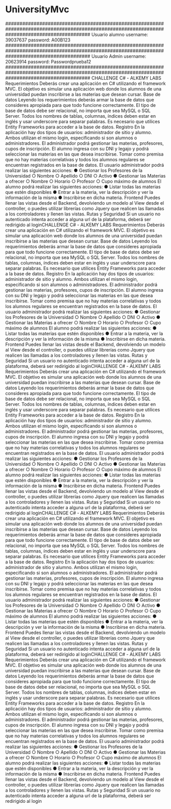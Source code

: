 # UniversityMvc
############################################################################################################################################## 
Usuario alumno 
username: 39037637
password: A00B123
##############################################################################################################################################
Usuario Admin
username: 20623914
password: Passwordprueba12
##############################################################################################################################################
CHALLENGE C# - ALKEMY LABS
Requerimientos
Deberás crear una aplicación en C# utilizando el framework MVC. El objetivo es simular
una aplicación web donde los alumnos de una universidad puedan inscribirse a las
materias que desean cursar.
Base de datos
Leyendo los requerimientos deberás armar la base de datos que consideres apropiada
para que todo funcione correctamente. El tipo de base de datos debe ser relacional, no
importa que sea MySQL o SQL Server. Todos los nombres de tablas, columnas, índices
deben estar en inglés y usar underscore para separar palabras.
Es necesario que utilices Entity Frameworks para acceder a la base de datos.
Registro
En la aplicación hay dos tipos de usuarios: administrador de sitio y alumno.
Ambos utilizan el mismo login, especificando si son alumnos o administradores.
El administrador podrá gestionar las materias, profesores, cupos de inscripción.
El alumno ingresa con su DNI y legajo y podrá seleccionar las materias en las que desea
inscribirse. Tomar como premisa que no hay materias correlativas y todos los alumnos
regulares se encuentran registrados en la base de datos.
El usuario administrador podrá realizar las siguientes acciones:
● Gestionar los Profesores de la Universidad
○ Nombre
○ Apellido
○ DNI
○ Activo
● Gestionar las Materias a ofrecer
○ Nombre
○ Horario
○ Profesor
○ Cupo máximo de alumnos
El alumno podrá realizar las siguientes acciones:
● Listar todas las materias que estén disponibles
● Entrar a la materia, ver la descripción y ver la información de la misma
● Inscribirse en dicha materia.
Frontend
Puedes llenar las vistas desde el Backend, devolviendo un modelo al View desde el
controller, o puedes utilizar librerías como Jquery que realicen las llamadas a los
controladores y llenen las vistas.
Rutas y Seguridad
Si un usuario no autenticado intenta acceder a alguna url de la plataforma, deberá ser
redirigido al loginCHALLENGE C# - ALKEMY LABS
Requerimientos
Deberás crear una aplicación en C# utilizando el framework MVC. El objetivo es simular
una aplicación web donde los alumnos de una universidad puedan inscribirse a las
materias que desean cursar.
Base de datos
Leyendo los requerimientos deberás armar la base de datos que consideres apropiada
para que todo funcione correctamente. El tipo de base de datos debe ser relacional, no
importa que sea MySQL o SQL Server. Todos los nombres de tablas, columnas, índices
deben estar en inglés y usar underscore para separar palabras.
Es necesario que utilices Entity Frameworks para acceder a la base de datos.
Registro
En la aplicación hay dos tipos de usuarios: administrador de sitio y alumno.
Ambos utilizan el mismo login, especificando si son alumnos o administradores.
El administrador podrá gestionar las materias, profesores, cupos de inscripción.
El alumno ingresa con su DNI y legajo y podrá seleccionar las materias en las que desea
inscribirse. Tomar como premisa que no hay materias correlativas y todos los alumnos
regulares se encuentran registrados en la base de datos.
El usuario administrador podrá realizar las siguientes acciones:
● Gestionar los Profesores de la Universidad
○ Nombre
○ Apellido
○ DNI
○ Activo
● Gestionar las Materias a ofrecer
○ Nombre
○ Horario
○ Profesor
○ Cupo máximo de alumnos
El alumno podrá realizar las siguientes acciones:
● Listar todas las materias que estén disponibles
● Entrar a la materia, ver la descripción y ver la información de la misma
● Inscribirse en dicha materia.
Frontend
Puedes llenar las vistas desde el Backend, devolviendo un modelo al View desde el
controller, o puedes utilizar librerías como Jquery que realicen las llamadas a los
controladores y llenen las vistas.
Rutas y Seguridad
Si un usuario no autenticado intenta acceder a alguna url de la plataforma, deberá ser
redirigido al loginCHALLENGE C# - ALKEMY LABS
Requerimientos
Deberás crear una aplicación en C# utilizando el framework MVC. El objetivo es simular
una aplicación web donde los alumnos de una universidad puedan inscribirse a las
materias que desean cursar.
Base de datos
Leyendo los requerimientos deberás armar la base de datos que consideres apropiada
para que todo funcione correctamente. El tipo de base de datos debe ser relacional, no
importa que sea MySQL o SQL Server. Todos los nombres de tablas, columnas, índices
deben estar en inglés y usar underscore para separar palabras.
Es necesario que utilices Entity Frameworks para acceder a la base de datos.
Registro
En la aplicación hay dos tipos de usuarios: administrador de sitio y alumno.
Ambos utilizan el mismo login, especificando si son alumnos o administradores.
El administrador podrá gestionar las materias, profesores, cupos de inscripción.
El alumno ingresa con su DNI y legajo y podrá seleccionar las materias en las que desea
inscribirse. Tomar como premisa que no hay materias correlativas y todos los alumnos
regulares se encuentran registrados en la base de datos.
El usuario administrador podrá realizar las siguientes acciones:
● Gestionar los Profesores de la Universidad
○ Nombre
○ Apellido
○ DNI
○ Activo
● Gestionar las Materias a ofrecer
○ Nombre
○ Horario
○ Profesor
○ Cupo máximo de alumnos
El alumno podrá realizar las siguientes acciones:
● Listar todas las materias que estén disponibles
● Entrar a la materia, ver la descripción y ver la información de la misma
● Inscribirse en dicha materia.
Frontend
Puedes llenar las vistas desde el Backend, devolviendo un modelo al View desde el
controller, o puedes utilizar librerías como Jquery que realicen las llamadas a los
controladores y llenen las vistas.
Rutas y Seguridad
Si un usuario no autenticado intenta acceder a alguna url de la plataforma, deberá ser
redirigido al loginCHALLENGE C# - ALKEMY LABS
Requerimientos
Deberás crear una aplicación en C# utilizando el framework MVC. El objetivo es simular
una aplicación web donde los alumnos de una universidad puedan inscribirse a las
materias que desean cursar.
Base de datos
Leyendo los requerimientos deberás armar la base de datos que consideres apropiada
para que todo funcione correctamente. El tipo de base de datos debe ser relacional, no
importa que sea MySQL o SQL Server. Todos los nombres de tablas, columnas, índices
deben estar en inglés y usar underscore para separar palabras.
Es necesario que utilices Entity Frameworks para acceder a la base de datos.
Registro
En la aplicación hay dos tipos de usuarios: administrador de sitio y alumno.
Ambos utilizan el mismo login, especificando si son alumnos o administradores.
El administrador podrá gestionar las materias, profesores, cupos de inscripción.
El alumno ingresa con su DNI y legajo y podrá seleccionar las materias en las que desea
inscribirse. Tomar como premisa que no hay materias correlativas y todos los alumnos
regulares se encuentran registrados en la base de datos.
El usuario administrador podrá realizar las siguientes acciones:
● Gestionar los Profesores de la Universidad
○ Nombre
○ Apellido
○ DNI
○ Activo
● Gestionar las Materias a ofrecer
○ Nombre
○ Horario
○ Profesor
○ Cupo máximo de alumnos
El alumno podrá realizar las siguientes acciones:
● Listar todas las materias que estén disponibles
● Entrar a la materia, ver la descripción y ver la información de la misma
● Inscribirse en dicha materia.
Frontend
Puedes llenar las vistas desde el Backend, devolviendo un modelo al View desde el
controller, o puedes utilizar librerías como Jquery que realicen las llamadas a los
controladores y llenen las vistas.
Rutas y Seguridad
Si un usuario no autenticado intenta acceder a alguna url de la plataforma, deberá ser
redirigido al loginCHALLENGE C# - ALKEMY LABS
Requerimientos
Deberás crear una aplicación en C# utilizando el framework MVC. El objetivo es simular
una aplicación web donde los alumnos de una universidad puedan inscribirse a las
materias que desean cursar.
Base de datos
Leyendo los requerimientos deberás armar la base de datos que consideres apropiada
para que todo funcione correctamente. El tipo de base de datos debe ser relacional, no
importa que sea MySQL o SQL Server. Todos los nombres de tablas, columnas, índices
deben estar en inglés y usar underscore para separar palabras.
Es necesario que utilices Entity Frameworks para acceder a la base de datos.
Registro
En la aplicación hay dos tipos de usuarios: administrador de sitio y alumno.
Ambos utilizan el mismo login, especificando si son alumnos o administradores.
El administrador podrá gestionar las materias, profesores, cupos de inscripción.
El alumno ingresa con su DNI y legajo y podrá seleccionar las materias en las que desea
inscribirse. Tomar como premisa que no hay materias correlativas y todos los alumnos
regulares se encuentran registrados en la base de datos.
El usuario administrador podrá realizar las siguientes acciones:
● Gestionar los Profesores de la Universidad
○ Nombre
○ Apellido
○ DNI
○ Activo
● Gestionar las Materias a ofrecer
○ Nombre
○ Horario
○ Profesor
○ Cupo máximo de alumnos
El alumno podrá realizar las siguientes acciones:
● Listar todas las materias que estén disponibles
● Entrar a la materia, ver la descripción y ver la información de la misma
● Inscribirse en dicha materia.
Frontend
Puedes llenar las vistas desde el Backend, devolviendo un modelo al View desde el
controller, o puedes utilizar librerías como Jquery que realicen las llamadas a los
controladores y llenen las vistas.
Rutas y Seguridad
Si un usuario no autenticado intenta acceder a alguna url de la plataforma, deberá ser
redirigido al login
